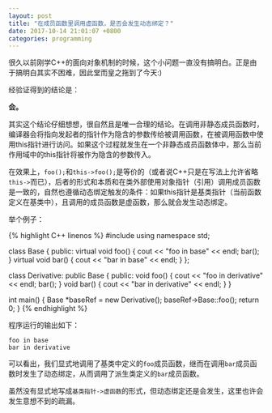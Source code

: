 ```yaml
---
layout: post
title: "在成员函数里调用虚函数，是否会发生动态绑定？"
date: 2017-10-14 21:01:07 +0800
categories: programming
---
```

很久以前刚学C++的面向对象机制的时候，这个小问题一直没有搞明白。正是由于搞明白其实不困难，因此堂而皇之拖到了今天:)

经验证得到的结论是：

**会。**

其实这个结论仔细想想，很自然且是唯一合理的结论。在调用非静态成员函数时，编译器会将指向发起者的指针作为隐含的参数传给被调用函数，在被调用函数中使用this指针进行访问。如果这个过程就发生在一个非静态成员函数体中，那么当前作用域中的this指针将被作为隐含的参数传入。

在效果上，`foo();`和`this->foo();`是等价的（或者说C++只是在写法上允许省略`this->`而已），后者的形式和本质和在类外部使用对象指针（引用）调用成员函数是一致的，自然也遵循动态绑定触发的条件：如果this指针是基类指针（当前函数定义在基类中），且调用的成员函数是虚函数，那么就会发生动态绑定。

举个例子：

{% highlight C++ linenos %}
#include <iostream>
using namespace std;

class Base {
public:
    virtual void foo() {
        cout << "foo in base" << endl;
        bar();
    }
    virtual void bar() {
        cout << "bar in base" << endl;
    }
};

class Derivative: public Base {
public:
    void foo() {
        cout << "foo in derivative" << endl;
        bar();
    }
    void bar() {
        cout << "bar in derivative" << endl;
    }
}

int main() {
    Base *baseRef = new Derivative();
    baseRef->Base::foo();
    return 0;
}
{% endhighlight %}

程序运行的输出如下：

```
foo in base
bar in derivative
```

可以看出，我们显式地调用了基类中定义的`foo`成员函数，继而在调用`bar`成员函数时发生了动态绑定，从而调用了派生类定义的`bar`成员函数。

虽然没有显式地写成`基类指针->虚函数`的形式，但动态绑定还是会发生，这里也许会发生意想不到的疏漏。
